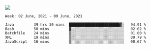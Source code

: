 <img align="center" src="https://github-readme-stats.vercel.app/api?username=bafuka&show_icons=true&icon_color=CE1D2D&text_color=718096&bg_color=ffffff&hide_title=true" />

<!--START_SECTION:waka-->
```text
Week: 02 June, 2021 - 09 June, 2021

Java         39 hrs 30 mins  ███████████████████████▓░   94.91 % 
Bash         50 mins         ▓░░░░░░░░░░░░░░░░░░░░░░░░   02.02 % 
Batchfile    24 mins         ▒░░░░░░░░░░░░░░░░░░░░░░░░   01.00 % 
XML          19 mins         ▒░░░░░░░░░░░░░░░░░░░░░░░░   00.79 % 
JavaScript   16 mins         ▒░░░░░░░░░░░░░░░░░░░░░░░░   00.67 % 
```
<!--END_SECTION:waka-->

<!--
**bafuka/bafuka** is a ✨ _special_ ✨ repository because its `README.md` (this file) appears on your GitHub profile.

Here are some ideas to get you started:

- 🔭 I’m currently working on ...
- 🌱 I’m currently learning ...
- 👯 I’m looking to collaborate on ...
- 🤔 I’m looking for help with ...
- 💬 Ask me about ...
- 📫 How to reach me: ...
- 😄 Pronouns: ...
- ⚡ Fun fact: ...
-->
